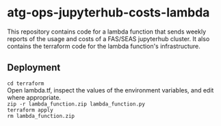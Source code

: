 # atg-ops-jupyterhub-costs-lambda
This repository contains code for a lambda function that sends weekly reports of the usage and costs of a FAS/SEAS jupyterhub cluster.
It also contains the terraform code for the lambda function's infrastructure. 

## Deployment
`cd terraform`<br/>
Open lambda.tf, inspect the values of the environment variables, and edit where appropriate.<br/>
`zip -r lambda_function.zip lambda_function.py`<br/>
`terraform apply`<br/>
`rm lambda_function.zip`<br/>
